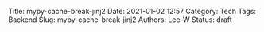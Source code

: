 Title: mypy-cache-break-jinj2
Date: 2021-01-02 12:57
Category: Tech
Tags: Backend
Slug: mypy-cache-break-jinj2
Authors: Lee-W
Status: draft
